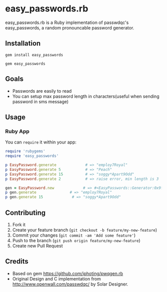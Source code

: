 # easy_passwords.rb

easy_passwords.rb is a Ruby implementation of passwdqc's easy_passwords, a random pronouncable password generator.

## Installation

```
gem install easy_passwords
```

```
gem easy_passwords
```

## Goals
- Passwords are easily to read
- You can setup max password length in characters(useful when sending password in sms message)

## Usage

### Ruby App
You can ```require``` it within your app:

```ruby
require 'rubygems'
require 'easy_passwords'

p EasyPassword.generate             # => "employ7Royal"
p EasyPassword.generate 5           # => "Peach"
p EasyPassword.generate 15          # => "soggy*Apart9Odd"
p EasyPassword.generate 2           # => raise error, min length is 3

gen = EasyPassword.new             # => #<EasyPasswords::Generator:0x9f6ec40 ...>
p gen.generate               # => "employ7Royal"
p gen.generate 15             # => "soggy*Apart9Odd"
```

## Contributing

1. Fork it
2. Create your feature branch (`git checkout -b feature/my-new-feature`)
3. Commit your changes (`git commit -am 'Add some feature'`)
4. Push to the branch (`git push origin feature/my-new-feature`)
5. Create new Pull Request

## Credits
- Based on gem https://github.com/iphoting/pwqgen.rb
- Original Design and C implementation from <http://www.openwall.com/passwdqc/> by Solar Designer.

